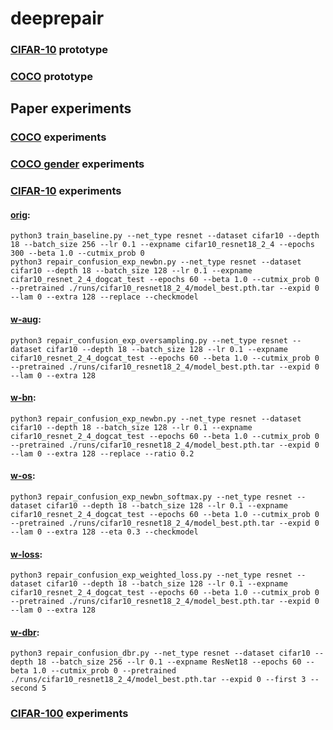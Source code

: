 # deeprepair


### [CIFAR-10](https://github.com/yuchi1989/deeprepair/tree/master/exp_7/cifar10/confusion) prototype  


### [COCO](https://github.com/yuchi1989/deeprepair/tree/master/exp_7/coco ) prototype  
 








## Paper experiments
### [COCO](https://github.com/yuchi1989/deeprepair/tree/master/exp_9/coco) experiments


### [COCO gender](https://github.com/yuchi1989/deeprepair/tree/master/exp_9/coco_gender) experiments
  

### [CIFAR-10](https://github.com/yuchi1989/deeprepair/tree/master/exp_7/cifar10/confusion) experiments  
  
#### [orig](https://github.com/yuchi1989/deeprepair/blob/master/exp_7/cifar10/confusion/train_baseline.py):    

```
python3 train_baseline.py --net_type resnet --dataset cifar10 --depth 18 --batch_size 256 --lr 0.1 --expname cifar10_resnet18_2_4 --epochs 300 --beta 1.0 --cutmix_prob 0
python3 repair_confusion_exp_newbn.py --net_type resnet --dataset cifar10 --depth 18 --batch_size 128 --lr 0.1 --expname cifar10_resnet_2_4_dogcat_test --epochs 60 --beta 1.0 --cutmix_prob 0 --pretrained ./runs/cifar10_resnet18_2_4/model_best.pth.tar --expid 0 --lam 0 --extra 128 --replace --checkmodel  
```

#### [w-aug](https://github.com/yuchi1989/deeprepair/blob/master/exp_7/cifar10/confusion/repair_confusion_exp_oversampling.py):  
  
```
python3 repair_confusion_exp_oversampling.py --net_type resnet --dataset cifar10 --depth 18 --batch_size 128 --lr 0.1 --expname cifar10_resnet_2_4_dogcat_test --epochs 60 --beta 1.0 --cutmix_prob 0 --pretrained ./runs/cifar10_resnet18_2_4/model_best.pth.tar --expid 0 --lam 0 --extra 128
```

#### [w-bn](https://github.com/yuchi1989/deeprepair/blob/master/exp_7/cifar10/confusion/repair_confusion_exp_newbn.py):  
  
```
python3 repair_confusion_exp_newbn.py --net_type resnet --dataset cifar10 --depth 18 --batch_size 128 --lr 0.1 --expname cifar10_resnet_2_4_dogcat_test --epochs 60 --beta 1.0 --cutmix_prob 0 --pretrained ./runs/cifar10_resnet18_2_4/model_best.pth.tar --expid 0 --lam 0 --extra 128 --replace --ratio 0.2  
```

#### [w-os](https://github.com/yuchi1989/deeprepair/blob/master/exp_7/cifar10/confusion/repair_confusion_exp_newbn_softmax.py): 
```
python3 repair_confusion_exp_newbn_softmax.py --net_type resnet --dataset cifar10 --depth 18 --batch_size 128 --lr 0.1 --expname cifar10_resnet_2_4_dogcat_test --epochs 60 --beta 1.0 --cutmix_prob 0 --pretrained ./runs/cifar10_resnet18_2_4/model_best.pth.tar --expid 0 --lam 0 --extra 128 --eta 0.3 --checkmodel
```

#### [w-loss](https://github.com/yuchi1989/deeprepair/blob/master/exp_7/cifar10/confusion/repair_confusion_exp_weighted_loss.py): 
```
python3 repair_confusion_exp_weighted_loss.py --net_type resnet --dataset cifar10 --depth 18 --batch_size 128 --lr 0.1 --expname cifar10_resnet_2_4_dogcat_test --epochs 60 --beta 1.0 --cutmix_prob 0 --pretrained ./runs/cifar10_resnet18_2_4/model_best.pth.tar --expid 0 --lam 0 --extra 128
```
#### [w-dbr](https://github.com/yuchi1989/deeprepair/blob/master/exp_7/cifar10/confusion/repair_confusion_dbr.py):  
  
```
python3 repair_confusion_dbr.py --net_type resnet --dataset cifar10 --depth 18 --batch_size 256 --lr 0.1 --expname ResNet18 --epochs 60 --beta 1.0 --cutmix_prob 0 --pretrained ./runs/cifar10_resnet18_2_4/model_best.pth.tar --expid 0 --first 3 --second 5
```
### [CIFAR-100](https://github.com/yuchi1989/deeprepair/tree/master/exp_9/cifar100/confusion) experiments  




